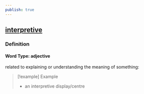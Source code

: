 ```yaml
---
publish: true
---
```


## [interpretive](https://dictionary.cambridge.org/dictionary/english/interpretive)

### Definition
#### Word Type: adjective
related to explaining or understanding the meaning of something:

>[!example] Example
> - an interpretive display/centre
